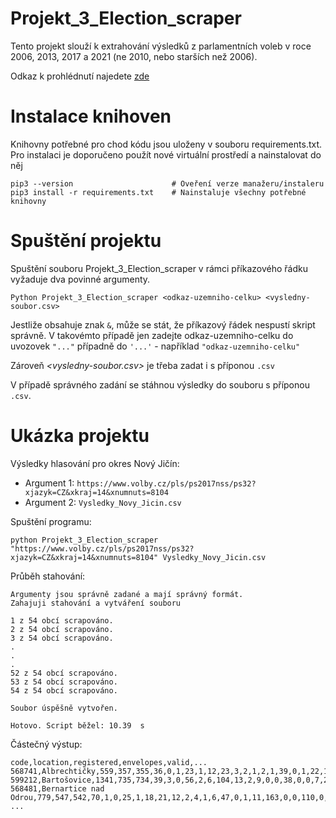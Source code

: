 
# Projekt_3_Election_scraper
Tento projekt slouží k extrahování výsledků z parlamentních voleb v roce 2006, 2013, 2017 a 2021 (ne 2010, nebo starších než 2006).

Odkaz k prohlédnutí najedete [zde](https://www.volby.cz/pls/ps2017nss/ps32?xjazyk=CZ&xkraj=14&xnumnuts=8104)

# Instalace knihoven

Knihovny potřebné pro chod kódu jsou uloženy v souboru requirements.txt. Pro instalaci je doporučeno použít nové virtuální prostředí a nainstalovat do něj 

```
pip3 --version                      # Oveření verze manažeru/instaleru
pip3 install -r requirements.txt    # Nainstaluje všechny potřebné knihovny
```

# Spuštění projektu

Spuštění souboru Projekt_3_Election_scraper v rámci příkazového řádku vyžaduje dva povinné argumenty.

```
Python Projekt_3_Election_scraper <odkaz-uzemniho-celku> <vysledny-soubor.csv>
```

Jestliže *<odkaz-uzemniho-celku>* obsahuje znak `&`, může se stát, že příkazový řádek nespustí skript správně. V takovémto případě jen zadejte odkaz-uzemniho-celku do uvozovek `"..."` případně do `'...'` - například `"odkaz-uzemniho-celku"`

Zároveň *<vysledny-soubor.csv>* je třeba zadat i s příponou `.csv`

V případě správného zadání se stáhnou výsledky do souboru s příponou `.csv`.

# Ukázka projektu

Výsledky hlasování pro okres Nový Jičín:

 - Argument 1: `https://www.volby.cz/pls/ps2017nss/ps32?xjazyk=CZ&xkraj=14&xnumnuts=8104`
 - Argument 2: `Vysledky_Novy_Jicin.csv`

Spuštění programu:

`python Projekt_3_Election_scraper "https://www.volby.cz/pls/ps2017nss/ps32?xjazyk=CZ&xkraj=14&xnumnuts=8104" Vysledky_Novy_Jicin.csv`

Průběh stahování:

```
Argumenty jsou správně zadané a mají správný formát.                                                                    
Zahajuji stahování a vytváření souboru

1 z 54 obcí scrapováno.                                                                                                 
2 z 54 obcí scrapováno.                                                                                                 
3 z 54 obcí scrapováno.
.
.
.
52 z 54 obcí scrapováno.                                                                                                
53 z 54 obcí scrapováno.                                                                                                
54 z 54 obcí scrapováno.                                                                                                                                                                                                                        

Soubor úspěšně vytvořen.                                                                                                                                                      

Hotovo. Script běžel: 10.39  s 
```

Částečný výstup:

```
code,location,registered,envelopes,valid,...
568741,Albrechtičky,559,357,355,36,0,1,23,1,12,23,3,2,1,2,1,39,0,1,22,106,0,1,47,0,1,0,0,33,0
599212,Bartošovice,1341,735,734,39,3,0,56,2,6,104,13,2,9,0,0,38,0,0,7,281,1,2,23,0,1,3,2,140,2
568481,Bernartice nad Odrou,779,547,542,70,1,0,25,1,18,21,12,2,4,1,6,47,0,1,11,163,0,0,110,0,6,0,0,43,0
...
```
